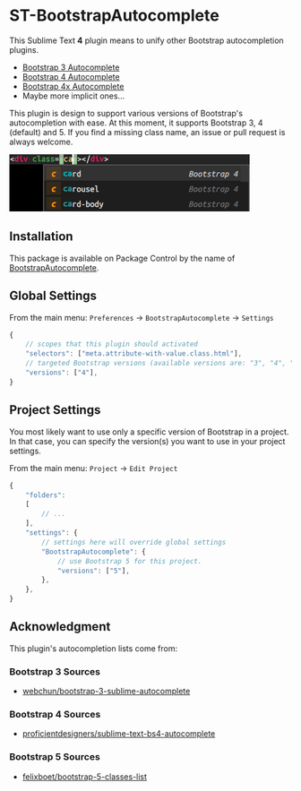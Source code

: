 # ST-BootstrapAutocomplete

This Sublime Text **4** plugin means to unify other Bootstrap autocompletion plugins.

- [Bootstrap 3 Autocomplete](https://packagecontrol.io/packages/Bootstrap%203%20Autocomplete)
- [Bootstrap 4 Autocomplete](https://packagecontrol.io/packages/Bootstrap%204%20Autocomplete)
- [Bootstrap 4x Autocomplete](https://packagecontrol.io/packages/Bootstrap%204x%20Autocomplete)
- Maybe more implicit ones...

This plugin is design to support various versions of Bootstrap's autocompletion with ease.
At this moment, it supports Bootstrap 3, 4 (default) and 5. If you find a missing class name,
an issue or pull request is always welcome.

![screenshot-st4](https://raw.githubusercontent.com/jfcherng-sublime/ST-BootstrapAutocomplete/main/docs/screenshot-st4.png)

## Installation

This package is available on Package Control by the name of [BootstrapAutocomplete](https://packagecontrol.io/packages/BootstrapAutocomplete).

## Global Settings

From the main menu: `Preferences` -> `BootstrapAutocomplete` -> `Settings`

```js
{
    // scopes that this plugin should activated
    "selectors": ["meta.attribute-with-value.class.html"],
    // targeted Bootstrap versions (available versions are: "3", "4", "5")
    "versions": ["4"],
}
```

## Project Settings

You most likely want to use only a specific version of Bootstrap in a project.
In that case, you can specify the version(s) you want to use in your project settings.

From the main menu: `Project` -> `Edit Project`

```js
{
    "folders":
    [
        // ...
    ],
    "settings": {
        // settings here will override global settings
        "BootstrapAutocomplete": {
            // use Bootstrap 5 for this project.
            "versions": ["5"],
        },
    },
}
```

## Acknowledgment

This plugin's autocompletion lists come from:

### Bootstrap 3 Sources

- [webchun/bootstrap-3-sublime-autocomplete](https://github.com/webchun/bootstrap-3-sublime-autocomplete/blob/b120b45677c31c1530df8a444fe0e4e18d72a555/bootstrap_3_autocomplete.py#L5)

### Bootstrap 4 Sources

- [proficientdesigners/sublime-text-bs4-autocomplete](https://github.com/proficientdesigners/sublime-text-bs4-autocomplete/blob/5f52ecd3724f61922d2fc73085023c7f421e9615/bootstrap_4_autocomplete.py#L4)

### Bootstrap 5 Sources

- [felixboet/bootstrap-5-classes-list](https://gist.github.com/felixboet/3ea836c3fac11b3ddb3efbddab17e957)
